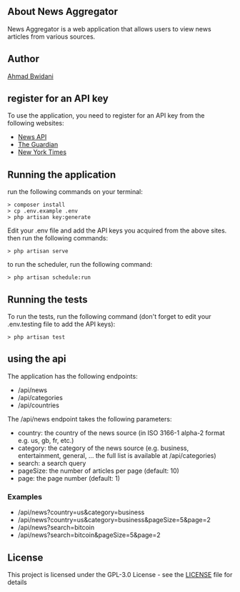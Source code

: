 
## About News Aggregator
News Aggregator is a web application that allows users to view news articles from various sources.
## Author
[Ahmad Bwidani](mailto:ahmad2135@gmail.com)

## register for an API key
To use the application, you need to register for an API key from the following websites:
- [News API](https://newsapi.org/)
- [The Guardian](https://open-platform.theguardian.com/access/)
- [New York Times](https://developer.nytimes.com/)
## Running the application
run the following commands on your terminal:
```
> composer install
> cp .env.example .env
> php artisan key:generate
```
Edit your .env file and add the API keys you acquired from the above sites.
then run the following commands:
```
> php artisan serve
```
to run the scheduler, run the following command:
```
> php artisan schedule:run
```
## Running the tests
To run the tests, run the following command (don't forget to edit your .env.testing file to add the API keys):
```
> php artisan test
```
## using the api
The application has the following endpoints:
- /api/news
- /api/categories
- /api/countries

The /api/news endpoint takes the following parameters:
- country: the country of the news source (in ISO 3166-1 alpha-2 format e.g. us, gb, fr, etc.)
- category: the category of the news source (e.g. business, entertainment, general, ... the full list is available at /api/categories)
- search: a search query
- pageSize: the number of articles per page (default: 10)
- page: the page number (default: 1)

### Examples
- /api/news?country=us&category=business
- /api/news?country=us&category=business&pageSize=5&page=2
- /api/news?search=bitcoin
- /api/news?search=bitcoin&pageSize=5&page=2

## License
This project is licensed under the GPL-3.0 License - see the [LICENSE](LICENSE) file for details
